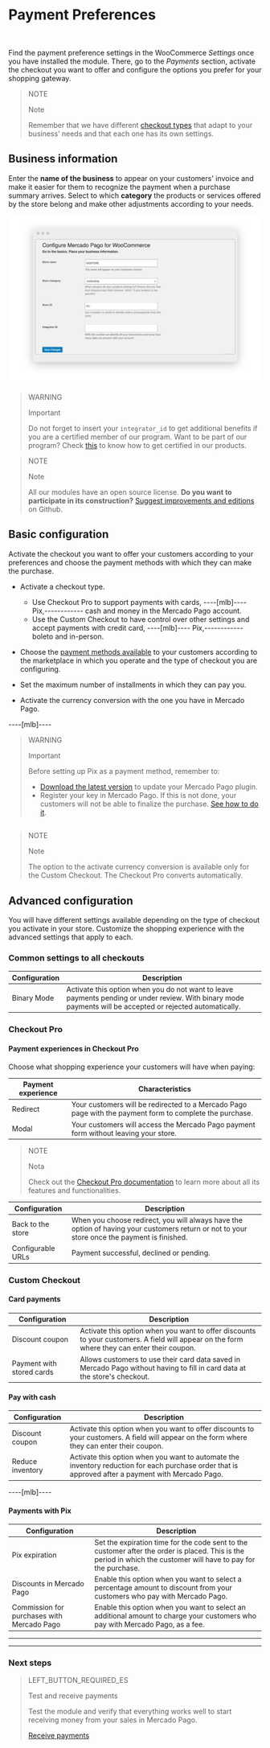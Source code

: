 # Payment Preferences
<br/>

Find the payment preference settings in the WooCommerce *Settings* once you have installed the module. There, go to the *Payments* section, activate the checkout you want to offer and configure the options you prefer for your shopping gateway.

> NOTE
>
> Note
>
> Remember that we have different [checkout types]() that adapt to your business’ needs and that each one has its own settings.

## Business information

Enter the **name of the business** to appear on your customers' invoice and make it easier for them to recognize the payment when a purchase summary arrives. Select to which **category** the products or services offered by the store belong and make other adjustments according to your needs.

![Basic information](/images/woocomerce/en_info_basica.png)

> WARNING
>
> Important
>
> Do not forget to insert your `integrator_id` to get additional benefits if you are a certified member of our program. Want to be part of our program? Check [this](https://www.mercadopago[FAKER][URL][DOMAIN]/developers/pt/developer-program) to know how to get certified in our products.

<span></span>

> NOTE
>
> Note
>
> All our modules have an open source license. **Do you want to participate in its construction?** [Suggest improvements and editions](https://github.com/mercadopago/cart-woocommerce) on Github.

## Basic configuration

Activate the checkout you want to offer your customers according to your preferences and choose the payment methods with which they can make the purchase.

* Activate a checkout type.
  * Use Checkout Pro to support payments with cards, ----[mlb]---- Pix,------------ cash and money in the Mercado Pago account.
  * Use the Custom Checkout to have control over other settings and accept payments with credit card, ----[mlb]---- Pix,------------ boleto and in-person.

* Choose the [payment methods available](https://www.mercadopago[FAKER][URL][DOMAIN]/developers/en/guides/resources/localization/payment-methods/) to your customers according to the marketplace in which you operate and the type of checkout you are configuring.

* Set the maximum number of installments in which they can pay you.

* Activate the currency conversion with the one you have in Mercado Pago.

----[mlb]----
> WARNING
>
> Important
>
> Before setting up Pix as a payment method, remember to:
>
> - [Download the latest version](https://br.wordpress.org/plugins/woocommerce-mercadopago/#description) to update your Mercado Pago plugin.
> - Register your key in Mercado Pago. If this is not done, your customers will not be able to finalize the purchase. [See how to do it](https://www.mercadopago.com.br/stop/pix?url=https%3A%2F%2Fwww.mercadopago.com.br%2Fadmin-pix-keys%2Fmy-keys&authentication_mode=required).

<span></span>
------------

> NOTE
>
> Note
>
> The option to the activate currency conversion is available only for the Custom Checkout. The Checkout Pro converts automatically.

## Advanced configuration

You will have different settings available depending on the type of checkout you activate in your store. Customize the shopping experience with the advanced settings that apply to each.

### Common settings to all checkouts

| Configuration | Description |
| --- | --- |
| Binary Mode | Activate this option when you do not want to leave payments pending or under review. With binary mode payments will be accepted or rejected automatically.|

### Checkout Pro

#### Payment experiences in Checkout Pro

Choose what shopping experience your customers will have when paying: 

| Payment experience | Characteristics |
| --- | --- |
| Redirect | Your customers will be redirected to a Mercado Pago page with the payment form to complete the purchase. |
| Modal | Your customers will access the Mercado Pago payment form without leaving your store. |

> NOTE
>
> Nota
>
> Check out the [Checkout Pro documentation](https://www.mercadopago[FAKER][URL][DOMAIN]/developers/en/guides/online-payments/checkout-pro/introduction) to learn more about all its features and functionalities.

| Configuration | Description |
| --- | --- |
| Back to the store | When you choose redirect, you will always have the option of having your customers return or not to your store once the payment is finished. |
| Configurable URLs | Payment successful, declined or pending. |

### Custom Checkout

#### Card payments

| Configuration | Description |
| --- | --- |
| Discount coupon | Activate this option when you want to offer discounts to your customers. A field will appear on the form where they can enter their coupon. |
| Payment with stored cards | Allows customers to use their card data saved in Mercado Pago without having to fill in card data at the store's checkout. |

#### Pay with cash

| Configuration | Description |
| --- | --- |
| Discount coupon | Activate this option when you want to offer discounts to your customers. A field will appear on the form where they can enter their coupon. |
| Reduce inventory | Activate this option when you want to automate the inventory reduction for each purchase order that is approved after a payment with Mercado Pago. |

----[mlb]----
#### Payments with Pix

| Configuration | Description |
| --- | --- |
| Pix expiration | Set the expiration time for the code sent to the customer after the order is placed. This is the period in which the customer will have to pay for the purchase. |
| Discounts in Mercado Pago | Enable this option when you want to select a percentage amount to discount from your customers who pay with Mercado Pago. |
| Commission for purchases with Mercado Pago | Enable this option when you want to select an additional amount to charge your customers who pay with Mercado Pago, as a fee. |
------------

---

### Next steps

> LEFT_BUTTON_REQUIRED_ES
>
> Test and receive payments
>
> Test the module and verify that everything works well to start receiving money from your sales in Mercado Pago.
>
>
> [Receive payments](https://www.mercadopago[FAKER][URL][DOMAIN]/developers/en/guides/plugins/woocommerce/receive-payments)
